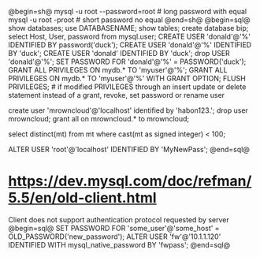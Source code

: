 @begin=sh@
mysql  -u root --password=root # long  password with equal
mysql  -u root -proot          # short password no equal
@end=sh@
@begin=sql@
show databases;
use DATABASENAME;
show tables;
create database bip;
select Host, User, password from mysql.user;
CREATE USER 'donald'@'%' IDENTIFIED BY password('duck');
CREATE USER 'donald'@'%' IDENTIFIED BY 'duck';
CREATE USER 'donald' IDENTIFIED BY 'duck';
drop USER 'donald'@'%';
SET PASSWORD FOR 'donald'@'%' = PASSWORD('duck');
GRANT ALL PRIVILEGES ON mydb.* TO 'myuser'@'%';
GRANT ALL PRIVILEGES ON mydb.* TO 'myuser'@'%' WITH GRANT OPTION;
FLUSH PRIVILEGES; # if modified PRIVILEGES through an insert update or delete statement instead of a grant, revoke, set password or rename user

create user 'mrowncloud'@'localhost' identified by 'habon123.';
drop user mrowncloud;
grant all on mrowncloud.* to mrowncloud;

select distinct(mt) from mt where cast(mt as signed integer) < 100;

ALTER USER 'root'@'localhost' IDENTIFIED BY 'MyNewPass'; 
@end=sql@



# https://dev.mysql.com/doc/refman/5.5/en/old-client.html
Client does not support authentication protocol requested by server
@begin=sql@
SET PASSWORD FOR 'some_user'@'some_host' = OLD_PASSWORD('new_password'); 
ALTER USER 'fw'@'10.1.1.120' IDENTIFIED WITH mysql_native_password BY 'fwpass';
@end=sql@

